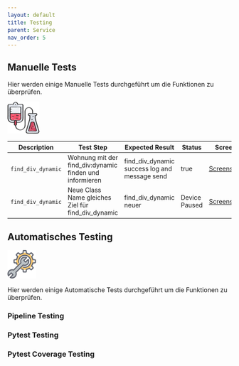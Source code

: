 ```yaml
---
layout: default
title: Testing
parent: Service
nav_order: 5
---
```


## Manuelle Tests

Hier werden einige Manuelle Tests durchgeführt um die Funktionen zu überprüfen.

![Testing](../img/testing.png)

| Description | Test Step | Expected Result | Status | Screen |
| ---         | ---       | ---             | ---    |  ---   |
| `find_div_dynamic`| Wohnung mit der find_div:dynamic finden und informieren | find_div_dynamic success log and message send  | true | [Screenshot](../img/testing/find_div_dynamic.png) |
| `find_div_dynamic`| Neue Class Name gleiches Ziel für find_div_dynamic | find_div_dynamic neuer   | Device Paused | [Screenshot](../img/testing/find_div_dynamic2.png) |

## Automatisches Testing

![Testing](../img/testing2.png)

Hier werden einige Automatische Tests durchgeführt um die Funktionen zu überprüfen.

### Pipeline Testing

### Pytest Testing

### Pytest Coverage Testing
